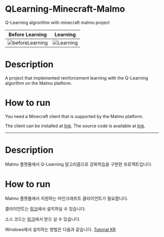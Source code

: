 # QLearning-Minecraft-Malmo

Q-Learning algrorithm with minecraft malmo project

|Before Learning | Learning|
|---|---|
|![beforeLearning](./Markdown/BeforeLearning.gif)|![Learning](./Markdown/AfterLearning.gif)|


# Description

A project that implemented reinforcement learning with the Q-Learning algorithm on the Malmo platform.

# How to run

You need a Minecraft client that is supported by the Malmo platform.

The client can be installed at [link](https://github.com/Microsoft/malmo).
The source code is available at [link](https://github.com/zenoengine/Qearearning-Minecraft-Malmo).

----------
# Description

Malmo 플랫폼에서 Q-Learning 알고리즘으로 강화학습을 구현한 프로젝트입니다.

# How to run

Malmo 플랫폼에서 지원하는 마인크래프트 클라이언트가 필요합니다.

클라이언트는 [링크](https://github.com/Microsoft/malmo)에서 설치하실 수 있습니다. 

소스 코드는 [링크](https://github.com/zenoengine/QLearning-Minecraft-Malmo)에서 받으 실 수 있습니다.

Windows에서 설치하는 방법은 다음과 같습니다. [Tutorial KR](https://github.com/zenoengine/til/blob/master/AI/Malmo_getting_startl.md)